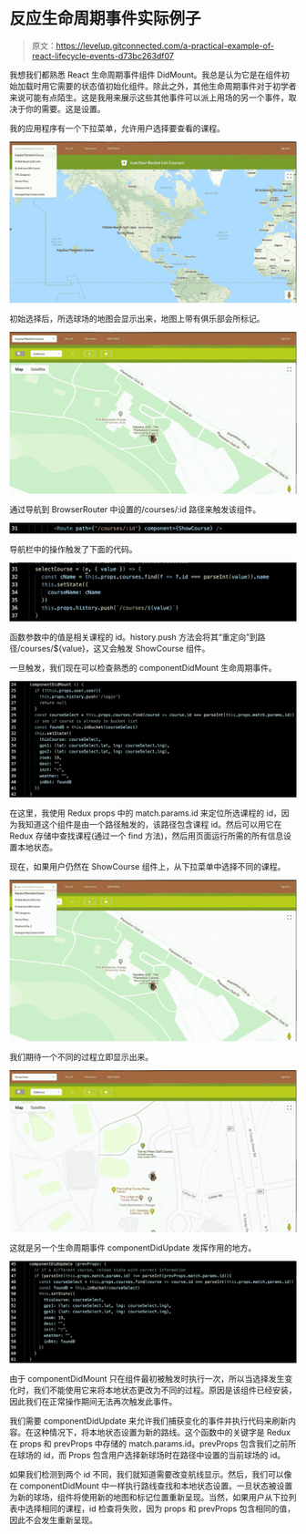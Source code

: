 # 反应生命周期事件实际例子

> 原文：<https://levelup.gitconnected.com/a-practical-example-of-react-lifecycle-events-d73bc263df07>

我想我们都熟悉 React 生命周期事件组件 DidMount。我总是认为它是在组件初始加载时用它需要的状态值初始化组件。除此之外，其他生命周期事件对于初学者来说可能有点陌生。这是我用来展示这些其他事件可以派上用场的另一个事件，取决于你的需要。这是设置。

我的应用程序有一个下拉菜单，允许用户选择要查看的课程。

![](img/f766e73b8698dc0c66468d9ac4d5a16d.png)

初始选择后，所选球场的地图会显示出来，地图上带有俱乐部会所标记。

![](img/2abf18dc78a45c67cf1283698aba9316.png)

通过导航到 BrowserRouter 中设置的/courses/:id 路径来触发该组件。

![](img/5ebce4a0b08dc5b630754a88981719dd.png)

导航栏中的操作触发了下面的代码。

![](img/44c2168c15625dac38023d025812941b.png)

函数参数中的值是相关课程的 id。history.push 方法会将其“重定向”到路径/courses/${value}，这又会触发 ShowCourse 组件。

一旦触发，我们现在可以检查熟悉的 componentDidMount 生命周期事件。

![](img/7a0a537fb2e338b078f29b5792098104.png)

在这里，我使用 Redux props 中的 match.params.id 来定位所选课程的 id，因为我知道这个组件是由一个路径触发的，该路径包含课程 id。然后可以用它在 Redux 存储中查找课程(通过一个 find 方法)，然后用页面运行所需的所有信息设置本地状态。

现在，如果用户仍然在 ShowCourse 组件上，从下拉菜单中选择不同的课程。

![](img/e3da10890ad26766e4ecc2e0194cff73.png)

我们期待一个不同的过程立即显示出来。

![](img/2794c2e697e43492c9ea58e4d93376d4.png)

这就是另一个生命周期事件 componentDidUpdate 发挥作用的地方。

![](img/df1be445c420bd901ce44e17462dd05d.png)

由于 componentDidMount 只在组件最初被触发时执行一次，所以当选择发生变化时，我们不能使用它来将本地状态更改为不同的过程。原因是该组件已经安装，因此我们在正常操作期间无法再次触发此事件。

我们需要 componentDidUpdate 来允许我们捕获变化的事件并执行代码来刷新内容。在这种情况下，将本地状态设置为新的路线。这个函数中的关键字是 Redux 在 props 和 prevProps 中存储的 match.params.id。prevProps 包含我们之前所在球场的 id，而 Props 包含用户选择新球场时在路径中设置的当前球场的 id。

如果我们检测到两个 id 不同，我们就知道需要改变航线显示。然后，我们可以像在 componentDidMount 中一样执行路线查找和本地状态设置。一旦状态被设置为新的球场，组件将使用新的地图和标记位置重新呈现。当然，如果用户从下拉列表中选择相同的课程，id 检查将失败，因为 props 和 prevProps 包含相同的值，因此不会发生重新呈现。